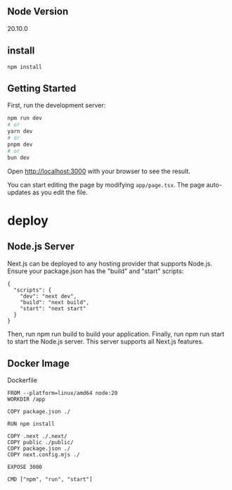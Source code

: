 ## Node Version
20.10.0

## install
```
npm install
```

## Getting Started

First, run the development server:

```bash
npm run dev
# or
yarn dev
# or
pnpm dev
# or
bun dev
```

Open [http://localhost:3000](http://localhost:3000) with your browser to see the result.

You can start editing the page by modifying `app/page.tsx`. The page auto-updates as you edit the file.


# deploy

## Node.js Server
Next.js can be deployed to any hosting provider that supports Node.js. Ensure your package.json has the "build" and "start" scripts:
```
{
  "scripts": {
    "dev": "next dev",
    "build": "next build",
    "start": "next start"
  }
}
```
Then, run npm run build to build your application. Finally, run npm run start to start the Node.js server. This server supports all Next.js features.

## Docker Image
Dockerfile
```
FROM --platform=linux/amd64 node:20
WORKDIR /app

COPY package.json ./

RUN npm install

COPY .next ./.next/
COPY public ./public/
COPY package.json ./
COPY next.config.mjs ./

EXPOSE 3000

CMD ["npm", "run", "start"]
```